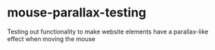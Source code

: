 # mouse-parallax-testing
Testing out functionality to make website elements have a parallax-like effect when moving the mouse
